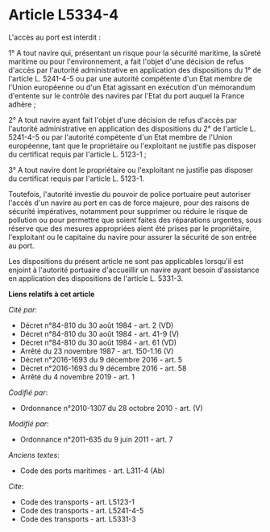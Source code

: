# Article L5334-4

L'accès au port est interdit : 

1° A tout navire qui, présentant un risque pour la sécurité maritime, la sûreté maritime ou pour l'environnement, a fait
l'objet d'une décision de refus d'accès par l'autorité administrative en application des dispositions du 1° de l'article L.
5241-4-5 ou par une autorité compétente d'un Etat membre de l'Union européenne ou d'un Etat agissant en exécution d'un
mémorandum d'entente sur le contrôle des navires par l'Etat du port auquel la France adhère ; 

2° A tout navire ayant fait l'objet d'une décision de refus d'accès par l'autorité administrative en application des
dispositions du 2° de l'article L. 5241-4-5 ou par l'autorité compétente d'un Etat membre de l'Union européenne, tant que le
propriétaire ou l'exploitant ne justifie pas disposer du certificat requis par l'article L. 5123-1 ; 

3° A tout navire dont le propriétaire ou l'exploitant ne justifie pas disposer du certificat requis par l'article L. 5123-1. 

Toutefois, l'autorité investie du pouvoir de police portuaire peut autoriser l'accès d'un navire au port en cas de force
majeure, pour des raisons de sécurité impératives, notamment pour supprimer ou réduire le risque de pollution ou pour
permettre que soient faites des réparations urgentes, sous réserve que des mesures appropriées aient été prises par le
propriétaire, l'exploitant ou le capitaine du navire pour assurer la sécurité de son entrée au port. 

Les dispositions du présent article ne sont pas applicables lorsqu'il est enjoint à l'autorité portuaire d'accueillir un
navire ayant besoin d'assistance en application des dispositions de l'article L. 5331-3.

**Liens relatifs à cet article**

_Cité par_:

  - Décret n°84-810 du 30 août 1984 - art. 2 (VD)
  - Décret n°84-810 du 30 août 1984 - art. 41-9 (V)
  - Décret n°84-810 du 30 août 1984 - art. 61 (VD)
  - Arrêté du 23 novembre 1987 - art. 150-1.16 (V)
  - Décret n°2016-1693 du 9 décembre 2016 - art. 5
  - Décret n°2016-1693 du 9 décembre 2016 - art. 58
  - Arrêté du 4 novembre 2019 - art. 1

_Codifié par_:

  - Ordonnance n°2010-1307 du 28 octobre 2010 - art. (V)

_Modifié par_:

  - Ordonnance n°2011-635 du 9 juin 2011 - art. 7

_Anciens textes_:

  - Code des ports maritimes - art. L311-4 (Ab)

_Cite_:

  - Code des transports - art. L5123-1
  - Code des transports - art. L5241-4-5
  - Code des transports - art. L5331-3
